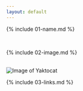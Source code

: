 ```yaml
---
layout: default
---
```


{% include 01-name.md %}

<br>

{% include 02-image.md %}

<br>![Image of Yaktocat](https://octodex.github.com/images/yaktocat.png)

{% include 03-links.md %}

